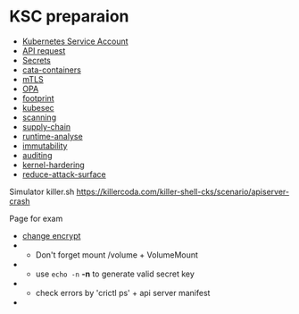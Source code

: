 
# KSC preparaion


- [Kubernetes Service Account](./sa.md)
- [API request](./allow.md)
- [Secrets](./secret.md)
- [cata-containers](./cata.md)
- [mTLS](./mtls.md)
- [OPA](./opa.md)
- [footprint](./footprint.md)
- [kubesec](./kubesec.md)
- [scanning](./scan.md)
- [supply-chain](./supply-chain.md)
- [runtime-analyse](./runtime-analyse.md)
- [immutability](./immutability.md)
- [auditing](./auditing.md)
- [kernel-hardering](./kernel.md)
- [reduce-attack-surface](./reduce-attack-surface.md)

Simulator
killer.sh 
https://killercoda.com/killer-shell-cks/scenario/apiserver-crash


Page for exam
- [change encrypt](https://kubernetes.io/docs/tasks/administer-cluster/encrypt-data/#write-an-encryption-configuration-file)
- - Don't forget mount /volume + VolumeMount 
- - use `echo -n` **-n** to generate valid secret key
- - check errors by 'crictl ps' + api server manifest
- 